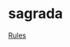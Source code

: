 # sagrada

[Rules](https://www.dropbox.com/scl/fi/2i8aqp3zwtj8b8m2wcs40/sagrada.pdf?rlkey=e1pu51j2l4nxa4apuzesyqyan&dl=0)
